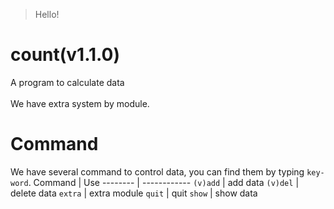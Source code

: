 > Hello!

# count(v1.1.0)
  A program to calculate data<br><br>
  We have extra system by module.

# Command
  We have several command to control data, you can find them by typing `key-word`.
  Command  | Use
  -------- | ------------
  `(v)add` | add data
  `(v)del` | delete data
  `extra`  | extra module
  `quit`   | quit
  `show`   | show data
